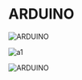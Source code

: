 # ARDUINO 
![ARDUINO](https://user-images.githubusercontent.com/73429989/97109973-6f4fc300-16fc-11eb-8c8d-f7ea94e8618f.jpg)


![a1](https://user-images.githubusercontent.com/73429989/97110102-5267bf80-16fd-11eb-8cae-71441edc7db5.png)



![ARDUINO](https://user-images.githubusercontent.com/73429989/97109973-6f4fc300-16fc-11eb-8c8d-f7ea94e8618f.jpg)

